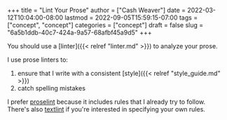 +++
title = "Lint Your Prose"
author = ["Cash Weaver"]
date = 2022-03-12T10:04:00-08:00
lastmod = 2022-09-05T15:59:15-07:00
tags = ["concept", "concept"]
categories = ["concept"]
draft = false
slug = "6a5b1ddb-40c7-424a-9a57-68afbf45a9d5"
+++

You should use a [linter]({{< relref "linter.md" >}}) to analyze your prose.

I use prose linters to:

1.  ensure that I write with a consistent [style]({{< relref "style_guide.md" >}})
2.  catch spelling mistakes

I prefer [proselint](https://github.com/amperser/proselint) because it includes rules that I already try to follow. There's also [textlint](https://github.com/textlint/textlint) if you're interested in specifying your own rules.
